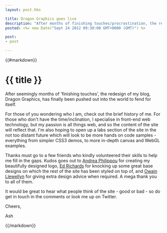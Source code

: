 ```yaml
---
layout: post.hbs

title: Dragon Graphics goes live
description: "After months of finishing touches/procrastination, the redesign of my blog, Dragon Graphics, has finally been pushed out into the world to fend for itself."
posted: <%= new Date("Sept 24 2012 09:30:00 GMT+0000 (GMT)") %>

post:
- post

---
```


{{#markdown}}

# {{ title }}

After seemingly months of 'finishing touches', the redesign of my blog, Dragon Graphics, has finally been pushed out into the world to fend for itself.

For those of you wondering who I am, check out the brief history of me.  For those who don't have the time/inclination, I specialise in front-end web technology, but my passion is all things web, and so the content of the site will reflect that.  I'm also hoping to open up a labs section of the site in the not too distant future which will look to be more hands on code samples - everything from simpler CSS3 demos, to more in-depth canvas and WebGL examples.

Thanks must go to a few friends who kindly volunteered their skills to help me fill in the gaps.  Kudos goes out to [Andrea Philippou](http://www.linkedin.com/pub/andrea-philippou/2/69a/823) for creating my beautifully designed logo, [Ed Richards](http://twitter.com/#!/eboyrichards) for knocking up some great base designs on which the rest of the site has been styled on top of, and [Owain Llewellyn](http://twitter.com/#!/owzzz) for giving extra design advice when required.  A mega thank you to all of them.

It would be great to hear what people think of the site - good or bad - so do get in touch in the comments or look me up on Twitter.

Cheers,

Ash

{{/markdown}}